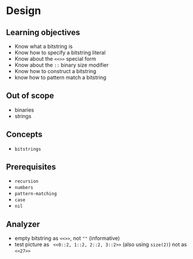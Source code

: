 # Design

## Learning objectives

- Know what a bitstring is
- Know how to specify a bitstring literal
- Know about the `<<>>` special form
- Know about the `::` binary size modifier
- Know how to construct a bitstring
- know how to pattern match a bitstring

## Out of scope

- binaries
- strings

## Concepts

- `bitstrings`

## Prerequisites

- `recursion`
- `numbers`
- `pattern-matching`
- `case`
- `nil`

## Analyzer

- empty bitstring as `<<>>`, not `""` (informative)
- test picture as ` <<0::2, 1::2, 2::2, 3::2>>` (also using `size(2)`) not as `<<27>>` 
